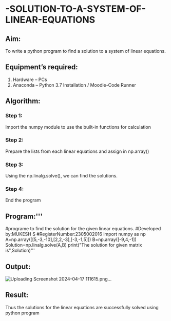 # -SOLUTION-TO-A-SYSTEM-OF-LINEAR-EQUATIONS
## Aim:
To write a python program to find a solution to a system of linear equations.
## Equipment’s required:
1. 	Hardware – PCs
2. 	Anaconda – Python 3.7 Installation / Moodle-Code Runner
## Algorithm:
### Step 1: 
Import the numpy module to use the built-in functions for calculation
### Step 2: 
Prepare the lists from each linear equations and assign in np.array()
### Step 3: 
Using the np.linalg.solve(), we can find the solutions.
### Step 4: 
End the program
## Program:'''
#programe to find the solution for the given linear equations.
#Developed by:MUKESH S
#RegisterNumber:2305002016
import numpy as np
A=np.array([[5,-3,-10],[2,2,-3],[-3,-1,5]])
B=np.array([-9,4,-1])
Solution=np.linalg.solve(A,B)
print("The solution for given matrix is",Solution)'''
## Output:
![Uploading Screenshot 2024-04-17 111615.png…]()

## Result: 
Thus the solutions for the linear equations are successfully solved using python program

